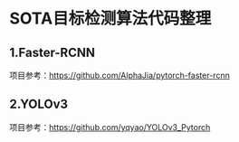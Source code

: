 
# SOTA目标检测算法代码整理
## 1.Faster-RCNN
项目参考：https://github.com/AlphaJia/pytorch-faster-rcnn
## 2.YOLOv3
项目参考：https://github.com/yqyao/YOLOv3_Pytorch
